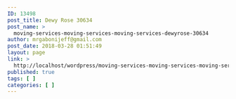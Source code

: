 ```yaml
---
ID: 13498
post_title: Dewy Rose 30634
post_name: >
  moving-services-moving-services-moving-services-dewyrose-30634
author: mrgabonijeff@gmail.com
post_date: 2018-03-28 01:51:49
layout: page
link: >
  http://localhost/wordpress/moving-services-moving-services-moving-services-dewyrose-30634/
published: true
tags: [ ]
categories: [ ]
---
```

